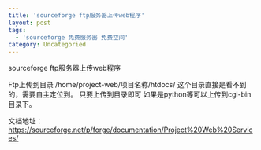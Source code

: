 ```yaml
---
title: 'sourceforge ftp服务器上传web程序'
layout: post
tags:
  - 'sourceforge 免费服务器 免费空间'
category: Uncategoried
---
```

sourceforge ftp服务器上传web程序


Ftp上传到目录
/home/project-web/项目名称/htdocs/
这个目录直接是看不到的，需要自主定位到。
只要上传到目录即可
如果是python等可以上传到cgi-bin目录下。

文档地址：
https://sourceforge.net/p/forge/documentation/Project%20Web%20Services/
